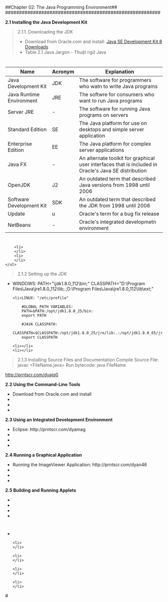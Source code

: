 ##Chapter 02: The Java Programming Environment##
########################################################

**2.1 Installing the Java Development Kit**
> 2.1.1. Downloading the JDK
    <ul>
        <li>Download from Oracle.com and install:
        [Java SE Development Kit 8 Downloads](http://www.oracle.com/technetwork/java/javase/downloads/jdk8-downloads-2133151.html) 
        </li>
        <li>Table 2.1 Java Jargon - Thuật ngữ Java </li>

#
Name | Acronym | Explanation
--- | --- | ---
Java Development Kit | JDK | The software for programmers who watn to write Java programs
Java Runtime Environment | JRE | The softwre for consumers who want to run Java programs
Server JRE | - | The software for running Java programs on servers
Standard Edition | SE | The Java platform for use on desktops and simple server application
Enterprise Edition | EE | The Java platform for complex server applications
Java FX | - | An alternate toolkit for graphical user interfaces that is included in Oracle's Java SE distribution
OpenJDK | J2 | An outdated term that described Java versions from 1998 until 2006
Software Development Kit | SDK | An outdated term that described the JDK from 1998 until 2006
Update | u | Oracle's term for a bug fix release
NetBeans | - | Oracle's integrated developmetn environment
#
        <li>
        </li>
        <li>
        </li>
    </ul>
    
    
> 2.1.2 Setting up the JDK
<ul>
    <li>WINDOWS: 
    PATH="\jdk1.8.0_112\bin;"
    CLASSPATH="D:\Program Files\Java\jre1.8.0_112\lib;.;D:\Program Files\Java\jre1.8.0_112\lib\ext;"
    </li>
    
    <li>LINUX: "/etc/profile"
  
        #GLOBAL PATH VARIABLES:
        PATH=$PATH:/opt/jdk1.8.0_25/bin:
        export PATH

        #JAVA CLASSPATH:
        CLASSPATH=$CLASSPATH:/opt/jdk1.8.0_25/jre/lib:.:/opt/jdk1.8.0_65/jre/lib/ext
        export CLASSPATH
   </li>
    
    
    <li></li>
    <li></li>
</ul>

>2.1.3 Installing Source Files and Documentation
Compile Source File: javac <FileName.java>
Run bytecode: java FileName

http://prntscr.com/dyajq0


**2.2 Using the Command-Line Tools**
<ul>
<li>Download from Oracle.com and install</li>
<li></li>
<li></li>
<li></li>
</ul>

**2.3 Using an Integrated Development Environment**
<ul>
<li>Eclipse: http://prntscr.com/dyamag</li>
<li></li>
<li></li>
<li></li>
</ul>


**2.4 Running a Graphical Application**
<ul>
<li>Running the ImageViewer Application: http://prntscr.com/dyan46</li>
<li></li>
<li></li>
<li></li>
</ul>


**2.5 Building and Running Applets**
<ul>
<li></li>
<li></li>
<li></li>
<li></li>
</ul>




#
<ul>
    <li>
    </li>

    <li>
    </li>

    <li>
    </li>

    <li>
    </li>

    <li>
    </li>
</ul>
#
